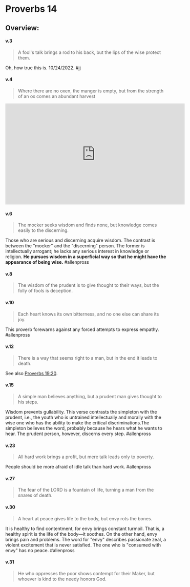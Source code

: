 # Proverbs 14

## Overview:

#### v.3
>A fool's talk brings a rod to his back, but the lips of the wise protect them.

Oh, how true this is. 10/24/2022.
#jj

#### v.4
>Where there are no oxen, the manger is empty, but from the strength of an ox comes an abundant harvest

<iframe width="560" height="315" src="https://www.youtube.com/embed/D_MXku2ZF7I?start=2087" title="YouTube video player" frameborder="0" allow="accelerometer; autoplay; clipboard-write; encrypted-media; gyroscope; picture-in-picture" allowfullscreen></iframe>

#### v.6
>The mocker seeks wisdom and finds none, but knowledge comes easily to the discerning.

Those who are serious and discerning acquire wisdom. The contrast is between the "mocker" and the "discerning" person. The former is intellectually arrogant; he lacks any serious interest in knowledge or religion. **He pursues wisdom in a superficial way so that he might have the appearance of being wise.**
#allenpross 

#### v.8
>The wisdom of the prudent is to give thought to their ways, but the folly of fools is deception.

#### v.10
>Each heart knows its own bitterness, and no one else can share its joy.

This proverb forewarns against any forced attempts to express empathy.
#allenpross 

#### v.12
>There is a way that seems right to a man, but in the end it leads to death.

See also [Proverbs 19:20](Proverbs19#v.20).

#### v.15
>A simple man believes anything, but a prudent man gives thought to his steps.

Wisdom prevents gullability. This verse contrasts the simpleton with the prudent, i.e., the youth who is untrained intellectually and morally with the wise one who has the ability to make the critical discriminations.The simpleton believes the word, probably because he hears what he wants to hear. The prudent person, however, discerns every step.
#allenpross 

#### v.23
>All hard work brings a profit, but mere talk leads only to poverty.

People should be more afraid of idle talk than hard work.
#allenpross 

#### v.27
>The fear of the LORD is a fountain of life, turning a man from the snares of death.

#### v.30
>A heart at peace gives life to the body, but envy rots the bones.

It is healthy to find contentment, for envy brings constant turmoil. That is, a healthy spirit is the life of the body—it soothes. On the other hand, envy brings pain and problems. The word for "envy" describes passionate zeal, a violent excitement that is never satisfied. The one who is "consumed with envy" has no peace.
#allenpross 

#### v.31
>He who oppresses the poor shows contempt for their Maker, but whoever is kind to the needy honors God.





